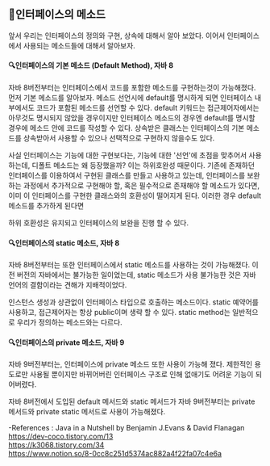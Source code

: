 ## :muscle:인터페이스의 메소드
앞서 우리는 인터페이스의 정의와 구현, 상속에 대해서 알아 보았다. 이어서 인터페이스에서 사용되는 메소드들에 대해서 알아보자.

#### :mag:인터페이스의 기본 메소드 (Default Method), 자바 8
자바 8버전부터는 인터페이스에서 코드를 포함한 메소드를 구현하는것이 가능해졌다. 먼저 기본 메소드를 알아보자.
메소드 선언시에 default를 명시하게 되면 인터페이스 내부에서도 코드가 포함된 메소드를 선언할 수 있다. default 키워드는 접근제어자에서는 아무것도 명시되지 않았을 경우이지만 인터페이스 메소드의 경우엔 default를 명시할 경우에 메소드 안에 코드를 작성할 수 있다.
상속받은 클래스는 인터페이스의 기본 메소드를 상속받아서 사용할 수 있으나 선택적으로 구현하지 않을수도 있다.

사실 인터페이스는 기능에 대한 구현보다는, 기능에 대한 '선언'에 초점을 맞추어서 사용 하는데, 디폴트 메소드는 왜 등장했을까?
이는 하위호완성 때문이다. 기존에 존재하던 인터페이스를 이용하여서 구현된 클래스를 만들고 사용하고 있는데, 
인터페이스를 보완하는 과정에서 추가적으로 구현해야 할, 혹은 필수적으로 존재해야 할 메소드가 있다면, 
이미 이 인터페이스를 구현한 클래스와의 호환성이 떨어지게 된다. 이러한 경우 default 메소드를 추가하게 된다면

하위 호환성은 유지되고 인터페이스의 보완을 진행 할 수 있다.


#### :mag:인터페이스의 static 메소드, 자바 8
자바 8버전부터는 또한 인터페이스에서 static 메소드를 사용하는 것이 가능해졌다. 이전 버전의 자바에서는 불가능한 일이었는데, static 메소드가 사용 불가능한 것은 자바 언어의 결함이라는 견해가 지배적이었다.

인스턴스 생성과 상관없이 인터페이스 타입으로 호출하는 메소드이다.
static 예약어를 사용하고, 접근제어자는 항상 public이며 생략 할 수 있다.
static method는 일반적으로 우리가 정의하는 메소드와는 다르다.

#### :mag:인터페이스의 private 메소드, 자바 9
자바 9버전부터는, 인터페이스에 private 메소드 또한 사용이 가능해 졌다. 제한적인 용도로만 사용될 뿐이지만 바뀌어버린 인터페이스 구조로 인해 없애기도 어려운 기능이 되어버렸다. 

자바 8버전에서 도입된 default 메서드와 static 메서드가 자바 9버전부터는 private 메서드와 private static 메서드로 사용이 가능해졌다.

-References :
Java in a Nutshell by Benjamin J.Evans & David Flanagan  
https://dev-coco.tistory.com/13  
https://k3068.tistory.com/34  
https://www.notion.so/8-0cc8c251d5374ac882a4f22fa07c4e6a  